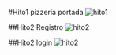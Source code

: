#Hito1 pizzeria portada
![hito1](https://i.ibb.co/vCfr6P8H/portada-hito1.png)

##Hito2 Registro
![hito2](https://i.ibb.co/3ynx3z9n/registro.png)

##Hito2 login
![hito2](https://i.ibb.co/xqTtffyj/login.png)
